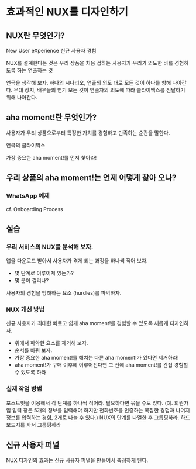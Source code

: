 # 효과적인 NUX를 디자인하기

## NUX란 무엇인가?
New User eXperience
신규 사용자 경험

NUX를 설계한다는 것은 우리 상품을 처음 접하는 사용자가 우리가 의도한 바를 경험하도록 하는 연출하는 것

연극을 생각해 보자.
하나의 시나리오, 연출의 의도 대로 모든 것이 하나를 향해 나아간다.
무대 장치, 배우들의 연기 모든 것이 연출자의 의도에 따라 클라이맥스를 전달하기 위해 나아간다.

## aha moment!란 무엇인가?

사용자가 우리 상품으로부터 특정한 가치를 경험하고 만족하는 순간을 말한다.

연극의 클라이막스

가장 중요한 aha moment!를 먼저 찾아라!

## 우리 상품의 aha moment!는 언제 어떻게 찾아 오나?

### WhatsApp 예제


cf. Onboarding Process

## 실습
### 우리 서비스의 NUX를 분석해 보자.
앱을 다운로드 받아서 사용자가 겪게 되는 과정을 하나씩 적어 보자.

- 몇 단계로 이루어져 있는가?
- 몇 분이 걸리나?

사용자의 경험을 방해하는 요소 (hurdles)를 파악하자.

### NUX 개선 방법
신규 사용자가 최대한 빠르고 쉽게 aha moment!를 경험할 수 있도록 새롭게 디자인하자.

- 위에서 파악한 요소를 제거해 보자.
- 순서를 바꿔 보자.
- 가장 중요한 aha moment!를 해치는 다른 aha moment!가 있다면 제거하라!
- aha moment!가 구매 이후에 이루어진다면 그 전에 aha moment!를 간접 경험할 수 있도록 하라


### 실제 작업 방법
포스트잇을 이용해서 각 단계를 하나씩 적어라. 필요하다면 묶을 수도 있다. (예. 회원가입 입력 창은 5개의 정보를 입력해야 하지만 전화번호를 인증하는 복잡한 경험과 나머지 정보를 입력하는 경험, 2개로 나눌 수 있다.)
NUX의 단계를 나열한 후 그룹핑하라.
하드 보드지를 사서 그룹핑하라

## 신규 사용자 퍼널
NUX 디자인의 효과는 신규 사용자 퍼널을 만들어서 측정하게 된다.

